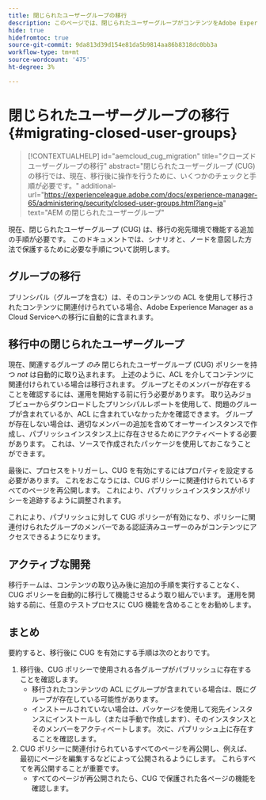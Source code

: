 ```yaml
---
title: 閉じられたユーザーグループの移行
description: このページでは、閉じられたユーザーグループがコンテンツをAdobe Experience Manager as a Cloud Serviceに移行した後に有効にするために必要な、特別な考慮事項を示します。
hide: true
hidefromtoc: true
source-git-commit: 9da813d39d154e81da5b9814aa86b8318dc0bb3a
workflow-type: tm+mt
source-wordcount: '475'
ht-degree: 3%

---
```


# 閉じられたユーザーグループの移行 {#migrating-closed-user-groups}

>[!CONTEXTUALHELP]
>id="aemcloud_cug_migration"
>title="クローズドユーザーグループの移行"
>abstract="閉じられたユーザーグループ (CUG) の移行では、現在、移行後に操作を行うために、いくつかのチェックと手順が必要です。"
>additional-url="https://experienceleague.adobe.com/docs/experience-manager-65/administering/security/closed-user-groups.html?lang=ja" text="AEM の閉じられたユーザーグループ"

現在、閉じられたユーザーグループ (CUG) は、移行の宛先環境で機能する追加の手順が必要です。  このドキュメントでは、シナリオと、ノードを意図した方法で保護するために必要な手順について説明します。

## グループの移行

プリンシパル（グループを含む）は、そのコンテンツの ACL を使用して移行されたコンテンツに関連付けられている場合、Adobe Experience Manager as a Cloud Serviceへの移行に自動的に含まれます。

## 移行中の閉じられたユーザーグループ

現在、関連するグループ *のみ* 閉じられたユーザーグループ (CUG) ポリシーを持つ *not* は自動的に取り込まれます。 上述のように、ACL を介してコンテンツに関連付けられている場合は移行されます。 グループとそのメンバーが存在することを確認するには、運用を開始する前に行う必要があります。 取り込みジョブビューからダウンロードしたプリンシパルレポートを使用して、問題のグループが含まれているか、ACL に含まれていなかったかを確認できます。 グループが存在しない場合は、適切なメンバーの追加を含めてオーサーインスタンスで作成し、パブリッシュインスタンス上に存在させるためにアクティベートする必要があります。 これは、ソースで作成されたパッケージを使用しておこなうことができます。

最後に、プロセスをトリガーし、CUG を有効にするにはプロパティを設定する必要があります。 これをおこなうには、CUG ポリシーに関連付けられているすべてのページを再公開します。 これにより、パブリッシュインスタンスがポリシーを追跡するように調整されます。

これにより、パブリッシュに対して CUG ポリシーが有効になり、ポリシーに関連付けられたグループのメンバーである認証済みユーザーのみがコンテンツにアクセスできるようになります。

## アクティブな開発

移行チームは、コンテンツの取り込み後に追加の手順を実行することなく、CUG ポリシーを自動的に移行して機能させるよう取り組んでいます。
運用を開始する前に、任意のテストプロセスに CUG 機能を含めることをお勧めします。

## まとめ

要約すると、移行後に CUG を有効にする手順は次のとおりです。

1. 移行後、CUG ポリシーで使用される各グループがパブリッシュに存在することを確認します。
   - 移行されたコンテンツの ACL にグループが含まれている場合は、既にグループが存在している可能性があります。
   - インストールされていない場合は、パッケージを使用して宛先インスタンスにインストールし（または手動で作成します）、そのインスタンスとそのメンバーをアクティベートします。 次に、パブリッシュ上に存在することを確認します。
1. CUG ポリシーに関連付けられているすべてのページを再公開し、例えば、最初にページを編集するなどによって公開されるようにします。 これらすべてを再公開することが重要です。
   - すべてのページが再公開されたら、CUG で保護された各ページの機能を確認します。

